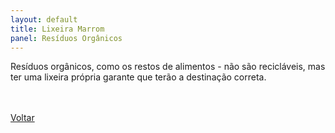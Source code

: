 ```yaml
---
layout: default
title: Lixeira Marrom
panel: Resíduos Orgânicos
---
```


<p class="textoprincipal">Resíduos orgânicos, como os restos de alimentos - não são recicláveis, mas ter uma lixeira própria garante que terão a destinação correta.</p>

<div class="botao_2_div">
  <br><br>
  <a href="{{ site.baseurl }}/" class="botao_2">Voltar</a>
</div>
